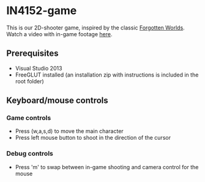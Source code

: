# IN4152-game
This is our 2D-shooter game, inspired by the classic [Forgotten Worlds](https://en.wikipedia.org/wiki/Forgotten_Worlds). Watch a video with in-game footage [here](https://youtu.be/Uc0JYLO6m78).

## Prerequisites
* Visual Studio 2013
* FreeGLUT installed (an installation zip with instructions is included in the root folder)

## Keyboard/mouse controls

### Game controls
* Press (w,a,s,d) to move the main character
* Press left mouse button to shoot in the direction of the cursor

### Debug controls
* Press 'm' to swap between in-game shooting and camera control for the mouse
